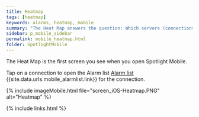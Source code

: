```yaml
---
title: Heatmap
tags: [heatmap]
keywords: alarms, heatmap, mobile
summary: "The Heat Map answers the question: Which servers (connections) require the most urgent attention? The Heat Map organizes connections based on the comparative number and severity of their alarms. Connections with the most alarms raised against them are given the most surface area."
sidebar: p_mobile_sidebar
permalink: mobile_heatmap.html
folder: SpotlightMobile
---
```


The Heat Map is the first screen you see when you open Spotlight Mobile.

Tap on a connection to open the Alarm list [Alarm list](/documentation-theme-jekyll/mobile_alarmlist) {{site.data.urls.mobile_alarmlist.link}} for the connection.

{% include imageMobile.html file="screen_iOS-Heatmap.PNG" alt="Heatmap" %}

{% include links.html %}
